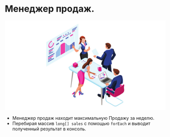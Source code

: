 # Менеджер продаж.
![ОТДЕЛ ПРОДАЖ](https://github.com/AlexGekko88/RepositoryTestDemo/blob/master/fufrjdfhwio.jpg)
*  Менеджер продаж находит максимальную Продажу за неделю.
*  Перебирая массив `long[] sales` c помощью `forEach` и выводит полученный результат в консоль.
